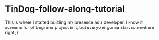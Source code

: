 # TinDog-follow-along-tutorial
This is where I started building my presence as a developer. I know it screams full of beginner project in it, but everyone gonna start somewhere right ;)
